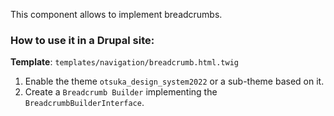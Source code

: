 This component allows to implement breadcrumbs.

### How to use it in a Drupal site:
**Template**: `templates/navigation/breadcrumb.html.twig`
1. Enable the theme `otsuka_design_system2022` or a sub-theme based on it.
2. Create a `Breadcrumb Builder` implementing the `BreadcrumbBuilderInterface`.
